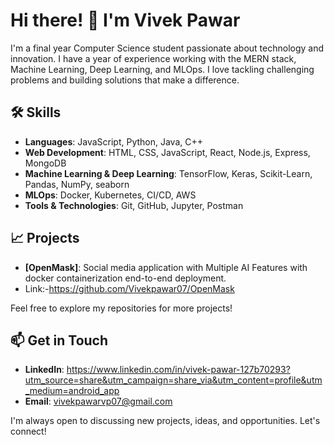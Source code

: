 # Hi there! 👋 I'm Vivek Pawar

I'm a final year Computer Science student passionate about technology and innovation. I have a year of experience working with the MERN stack, Machine Learning, Deep Learning, and MLOps. I love tackling challenging problems and building solutions that make a difference.

## 🛠️ Skills

- **Languages**: JavaScript, Python, Java, C++
- **Web Development**: HTML, CSS, JavaScript, React, Node.js, Express, MongoDB
- **Machine Learning & Deep Learning**: TensorFlow, Keras, Scikit-Learn, Pandas, NumPy, seaborn 
- **MLOps**: Docker, Kubernetes, CI/CD, AWS
- **Tools & Technologies**: Git, GitHub, Jupyter, Postman

## 📈 Projects

- **[OpenMask]**: Social media  application with Multiple AI Features with docker containerization end-to-end deployment.
- Link:-https://github.com/Vivekpawar07/OpenMask

Feel free to explore my repositories for more projects!

## 📫 Get in Touch

- **LinkedIn**: https://www.linkedin.com/in/vivek-pawar-127b70293?utm_source=share&utm_campaign=share_via&utm_content=profile&utm_medium=android_app
- **Email**: vivekpawarvp07@gmail.com

I'm always open to discussing new projects, ideas, and opportunities. Let's connect!
